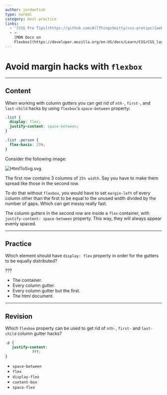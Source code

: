 ```yaml
---
author: jordanfish
type: normal
category: best practice
links:
  - '[CSS Pro Tips](https://github.com/AllThingsSmitty/css-protips){website}'
  - >-
    [MDN Docs on
    Flexbox](https://developer.mozilla.org/en-US/docs/Learn/CSS/CSS_layout/Flexbox){documentation}
---
```


# Avoid margin hacks with `flexbox`


---

## Content

When working with column gutters you can get rid of `nth-`, `first-`, and `last-child` hacks by using `flexbox`'s `space-between` property:

```css
.list {
  display: flex;
  justify-content: space-between;
}

.list .person {
  flex-basis: 25%;
}
```

Consider the following image:

![HtmlToSvg.svg](https://img.enkipro.com/5836b46acee2d764e8ee4efb1b8cb8dd.png)

The first row contains 3 columns of `25% width`. Say you have to make them spread like those in the second row.   

To do that without `flexbox`, you would have to set `margin-left` of every column other than the first to be equal to the unused width divided by the number of gaps. Which can get messy really fast.

The column gutters in the second row are inside a `flex` container, with `justify-content: space-between` property. This way, they will always appear evenly spaced.


---

## Practice

Which element should have `display: flex` property in order for the gutters to be equally distributed?

???

- The container.
- Every column gutter.
- Every column gutter but the first.
- The html document.


---

## Revision

Which `flexbox` property can be used to get rid of `nth-`, `first-` and `last-child` column gutter hacks?

```css
.p {
   justify-content:
            ???;
}
```

- `space-between`
- `flex`
- `display-flex`
- `content-box`
- `space-flex`
